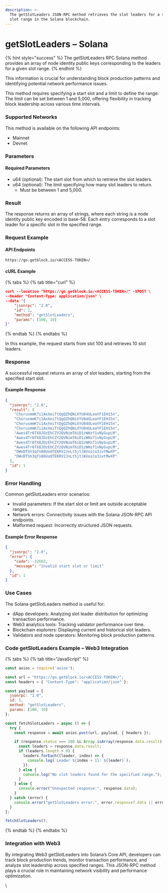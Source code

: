 ```yaml
---
description: >-
  The getSlotLeaders JSON-RPC method retrieves the slot leaders for a specified
  slot range in the Solana blockchain.
---
```


# getSlotLeaders – Solana

{% hint style="success" %}
The getSlotLeaders RPC Solana method provides an array of node identity public keys corresponding to the leaders for a given slot range.&#x20;
{% endhint %}

This information is crucial for understanding block production patterns and identifying potential network performance issues.

This method requires specifying a start slot and a limit to define the range. The limit can be set between 1 and 5,000, offering flexibility in tracking block leadership across various time intervals.

### Supported Networks

This method is available on the following API endpoints:

* Mainnet
* Devnet

### Parameters

#### Required Parameters

* u64 (optional): The start slot from which to retrieve the slot leaders.
* u64 (optional): The limit specifying how many slot leaders to return.
  * Must be between 1 and 5,000.

### Result

The response returns an array of strings, where each string is a node identity public key encoded in base-58. Each entry corresponds to a slot leader for a specific slot in the specified range.

### Request Example

#### API Endpoints

```
https://go.getblock.io/<ACCESS-TOKEN>/
```

#### cURL Example

{% tabs %}
{% tab title="curl" %}
```json
curl --location "https://go.getblock.io/<ACCESS-TOKEN>/" -XPOST \
--header "Content-Type: application/json" \
--data '{
    "jsonrpc": "2.0",
    "id": 1,
    "method": "getSlotLeaders",
    "params": [100, 10]
}'
```
{% endtab %}
{% endtabs %}

In this example, the request starts from slot 100 and retrieves 10 slot leaders.

### Response

A successful request returns an array of slot leaders, starting from the specified start slot.

#### Example Response

```json
{
  "jsonrpc": "2.0",
  "result": [
    "ChorusmmK7i1AxXeiTtQgQZhQNiXYU84ULeaYF1EH15n",
    "ChorusmmK7i1AxXeiTtQgQZhQNiXYU84ULeaYF1EH15n",
    "ChorusmmK7i1AxXeiTtQgQZhQNiXYU84ULeaYF1EH15n",
    "ChorusmmK7i1AxXeiTtQgQZhQNiXYU84ULeaYF1EH15n",
    "Awes4Tr6TX8JDzEhCZY2QVNimT6iD1zWHzf1vNyGvpLM",
    "Awes4Tr6TX8JDzEhCZY2QVNimT6iD1zWHzf1vNyGvpLM",
    "Awes4Tr6TX8JDzEhCZY2QVNimT6iD1zWHzf1vNyGvpLM",
    "Awes4Tr6TX8JDzEhCZY2QVNimT6iD1zWHzf1vNyGvpLM",
    "DWvDTSh3qfn88UoQTEKRV2JnLt5jtJAVoiCo3ivtMwXP",
    "DWvDTSh3qfn88UoQTEKRV2JnLt5jtJAVoiCo3ivtMwXP"
  ],
  "id": 1
}
```

### Error Handling

Common getSlotLeaders error scenarios:

* Invalid parameters: If the start slot or limit are outside acceptable ranges.
* Network errors: Connectivity issues with the Solana JSON-RPC API endpoints.
* Malformed request: Incorrectly structured JSON requests.

#### Example Error Response

```json
{
  "jsonrpc": "2.0",
  "error": {
    "code": -32602,
    "message": "Invalid start slot or limit"
  },
  "id": 1
}
```

### Use Cases

The Solana getSlotLeaders method is useful for:

* dApp developers: Analyzing slot leader distribution for optimizing transaction performance.
* Web3 analytics tools: Tracking validator performance over time.
* Blockchain explorers: Displaying current and historical slot leaders.
* Validators and node operators: Monitoring block production patterns.

### Code getSlotLeaders Example – Web3 Integration

{% tabs %}
{% tab title="JavaScript" %}
```javascript
const axios = require('axios');

const url = "https://go.getblock.io/<ACCESS-TOKEN>/"; 
const headers = { "Content-Type": "application/json" };

const payload = {
  jsonrpc: "2.0",
  id: 1,
  method: "getSlotLeaders",
  params: [100, 10]
};

const fetchSlotLeaders = async () => {
  try {
    const response = await axios.post(url, payload, { headers });

    if (response.status === 200 && Array.isArray(response.data.result)) {
      const leaders = response.data.result;
      if (leaders.length > 0) {
        leaders.forEach((leader, index) => {
          console.log(`Leader ${index + 1}: ${leader}`);
        });
      } else {
        console.log("No slot leaders found for the specified range.");
      }
    } else {
      console.error("Unexpected response:", response.data);
    }
  } catch (error) {
    console.error("getSlotLeaders error:", error.response?.data || error.message);
  }
};

fetchSlotLeaders();

```
{% endtab %}
{% endtabs %}

### Integration with Web3

By integrating Web3 getSlotLeaders into Solana’s Core API, developers can track block production trends, monitor transaction performance, and analyze slot leadership across specified ranges. This JSON-RPC method plays a crucial role in maintaining network visibility and performance optimization.

\
